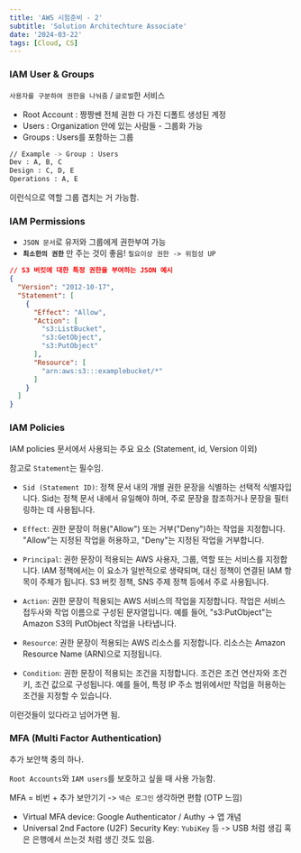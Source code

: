 ```yaml
---
title: 'AWS 시험준비 - 2'
subtitle: 'Solution Architechture Associate'
date: '2024-03-22'
tags: [Cloud, CS]
---
```



### IAM User & Groups

`사용자를 구분하여 권한을 나눠줌` / `글로벌`한 서비스

- Root Account : 짱짱쎈 전체 권한 다 가진 디폴트 생성된 계정
- Users : Organization 안에 있는 사람들 - 그룹화 가능
- Groups : Users를 포함하는 그룹

```bash
// Example -> Group : Users
Dev : A, B, C
Design : C, D, E
Operations : A, E 
```

이런식으로 역할 그룹 겹치는 거 가능함.

### IAM Permissions

- `JSON 문서`로 유저와 그룹에게 권한부여 가능
- **`최소한의 권한`** 만 주는 것이 좋음! `필요이상 권한 -> 위험성 UP`

```json
// S3 버킷에 대한 특정 권한을 부여하는 JSON 예시
{
  "Version": "2012-10-17",
  "Statement": [
    {
      "Effect": "Allow",
      "Action": [
        "s3:ListBucket",
        "s3:GetObject",
        "s3:PutObject"
      ],
      "Resource": [
        "arn:aws:s3:::examplebucket/*"
      ]
    }
  ]
}
```


### IAM Policies 

IAM policies 문서에서 사용되는 주요 요소 (Statement, id, Version 이외)

참고로 `Statement`는 필수임.

- `Sid (Statement ID)`: 정책 문서 내의 개별 권한 문장을 식별하는 선택적 식별자입니다. Sid는 정책 문서 내에서 유일해야 하며, 주로 문장을 참조하거나 문장을 필터링하는 데 사용됩니다.

- `Effect`: 권한 문장이 허용("Allow") 또는 거부("Deny")하는 작업을 지정합니다. "Allow"는 지정된 작업을 허용하고, "Deny"는 지정된 작업을 거부합니다.

- `Principal`: 권한 문장이 적용되는 AWS 사용자, 그룹, 역할 또는 서비스를 지정합니다. IAM 정책에서는 이 요소가 일반적으로 생략되며, 대신 정책이 연결된 IAM 항목이 주체가 됩니다. S3 버킷 정책, SNS 주제 정책 등에서 주로 사용됩니다.

- `Action`: 권한 문장이 적용되는 AWS 서비스의 작업을 지정합니다. 작업은 서비스 접두사와 작업 이름으로 구성된 문자열입니다. 예를 들어, "s3:PutObject"는 Amazon S3의 PutObject 작업을 나타냅니다.

- `Resource`: 권한 문장이 적용되는 AWS 리소스를 지정합니다. 리소스는 Amazon Resource Name (ARN)으로 지정됩니다.

- `Condition`: 권한 문장이 적용되는 조건을 지정합니다. 조건은 조건 연산자와 조건 키, 조건 값으로 구성됩니다. 예를 들어, 특정 IP 주소 범위에서만 작업을 허용하는 조건을 지정할 수 있습니다.

이런것들이 있다라고 넘어가면 됨.

### MFA (Multi Factor Authentication)

추가 보안책 중의 하나.

`Root Accounts`와 `IAM users`를 보호하고 싶을 때 사용 가능함.

MFA = 비번 + 추가 보안기기 -> `넥슨 로그인` 생각하면 편함 (OTP 느낌)

- Virtual MFA device: Google Authenticator / Authy -> 앱 개념
- Universal 2nd Factore (U2F) Security Key: `YubiKey` 등 -> USB 처럼 생김 혹은 은행에서 쓰는것 처럼 생긴 것도 있음.







